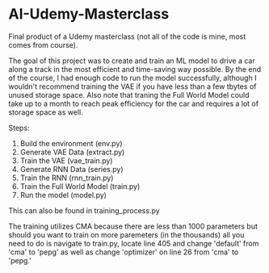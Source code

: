 # AI-Udemy-Masterclass
Final product of a Udemy masterclass (not all of the code is mine, most comes from course).

The goal of this project was to create and train an ML model to drive a car along a track in the most efficient and time-saving way possible. By the end of the course,
I had enough code to run the model successfully, although I wouldn't recommend training the VAE if you have less than a few tbytes of unused storage space. 
Also note that traning the Full World Model could take up to a month to reach peak efficiency for the car and requires a lot of storage space as well.

Steps: 

1. Build the environment (env.py)
2. Generate VAE Data (extract.py)
3. Train the VAE (vae_train.py)
4. Generate RNN Data (series.py)
5. Train the RNN (rnn_train.py)
6. Train the Full World Model (train.py)
7. Run the model (model.py)

This can also be found in training_process.py

The training utilizes CMA because there are less than 1000 parameters but should you want to train on more paremeters (in the thousands) all you need to do is 
navigate to train.py, locate line 405 and change 'default' from 'cma' to 'pepg' as well as change 'optimizer' on line 26 from 'cma' to 'pepg.'

